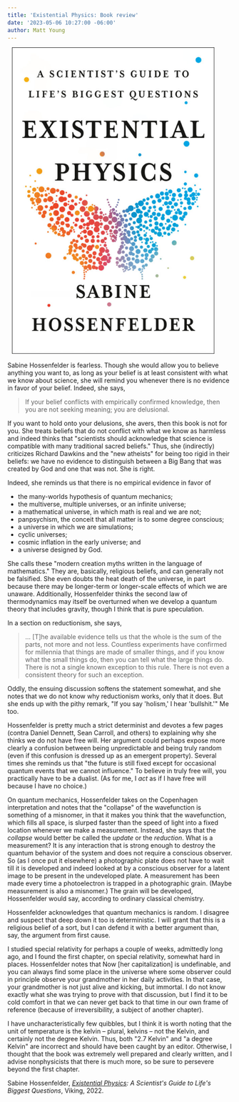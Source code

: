 ```yaml
---
title: 'Existential Physics: Book review'
date: '2023-05-06 10:27:00 -06:00'
author: Matt Young
---
```


<figure class="on-the-left-side" style="margin-top: 10px; margin-right: 40px; margin-bottom: 10px; margin-left: 10px;">
<img src="/uploads/2023/Hossenfelder_Cover_600.jpg" alt="Book cover"/>
</figure>

Sabine Hossenfelder is fearless. Though she would allow you to believe anything you want to, as long as your belief is at least consistent with what we know about science, she will remind you whenever there is no evidence in favor of your belief. Indeed, she says, 

<blockquote> If your belief conflicts with empirically confirmed knowledge, then you are not seeking meaning; you are delusional. </blockquote> 

If you want to hold onto your delusions, she avers, then this book is not for you. She treats beliefs that do not conflict with what we know as harmless and indeed thinks that "scientists should acknowledge that science is compatible with many traditional sacred beliefs." Thus, she (indirectly) criticizes Richard Dawkins and the "new atheists" for being too rigid in their beliefs: we have no evidence to distinguish between a Big Bang that was created by God and one that was not. She is right.

<!--more-->

Indeed, she reminds us that there is no empirical evidence in favor of 
<ul><li>the many-worlds hypothesis of quantum mechanics; </li>
<li>the multiverse, multiple universes, or an infinite universe; </li>
<li>a mathematical universe, in which math is real and we are not; </li>
<li>panpsychism, the conceit that all matter is to some degree conscious; </li>
<li>a universe in which we are simulations;</li>
<li>cyclic universes;</li>
<li>cosmic inflation in the early universe; and</li>
<li>a universe designed by God.</li></ul>
 
She calls these "modern creation myths written in the language of mathematics." They are, basically, religious beliefs, and can generally not be falsified. She even doubts the heat death of the universe, in part because there may be longer-term or longer-scale effects of which we are unaware. Additionally, Hossenfelder thinks the second law of thermodynamics may itself be overturned when we develop a quantum theory that includes gravity, though I think that is pure speculation.

In a section on reductionism, she says,

<blockquote>… [T]he available evidence tells us that the whole is the sum of the parts, not more and not less. Countless experiments have confirmed for millennia that things are made of smaller things, and if you know what the small things do, then you can tell what the large things do. There is not a single known exception to this rule. There is not even a consistent theory for such an exception. </blockquote>

Oddly, the ensuing discussion softens the statement somewhat, and she notes that we do not know why reductionism works, only that it does. But she ends up with the pithy remark, "If you say 'holism,' I hear 'bullshit.'" Me too.

Hossenfelder is pretty much a strict determinist and devotes a few pages (contra Daniel Dennett, Sean Carroll, and others) to explaining why she thinks we do not have free will. Her argument could perhaps expose more clearly a confusion between being unpredictable and being truly random (even if this confusion is dressed up as an emergent property). Several times she reminds us that "the future is still fixed except for occasional quantum events that we cannot influence." To believe in truly free will, you practically have to be a dualist. (As for me, I <i>act</i> as if I have free will because I have no choice.)

On quantum mechanics, Hossenfelder takes on the Copenhagen interpretation and notes that the "collapse" of the wavefunction is something of a misnomer, in that it makes you think that the wavefunction, which fills all space, is slurped faster than the speed of light into a fixed location whenever we make a measurement. Instead, she says that the <i>collapse</i> would better be called the <i>update</i> or the <i>reduction</i>. What is a measurement? It is any interaction that is strong enough to destroy the quantum behavior of the system and does not require a conscious observer. So (as I once put it elsewhere) a photographic plate does not have to wait till it is developed and indeed looked at by a conscious observer for a latent image to be present in the undeveloped plate. A measurement has been made every time a photoelectron is trapped in a photographic grain. (Maybe measurement is also a misnomer.) The grain will be developed, Hossenfelder would say, according to ordinary classical chemistry.

Hossenfelder acknowledges that quantum mechanics is random. I disagree and suspect that deep down it too is deterministic. I will grant that this is a religious belief of a sort, but I can defend it with a better argument than, say, the argument from first cause.

I studied special relativity for perhaps a couple of weeks, admittedly long ago, and I found the first chapter, on special relativity, somewhat hard in places. Hossenfelder notes that Now [her capitalization] is undefinable, and you can always find some place in the universe where some observer could in principle observe your grandmother in her daily activities. In that case, your grandmother is not just alive and kicking, but immortal. I do not know exactly what she was trying to prove with that discussion, but I find it to be cold comfort in that we can never get back to that time in our own frame of reference (because of irreversibility, a subject of another chapter).

I have uncharacteristically few quibbles, but I think it is worth noting that the unit of temperature is the kelvin – plural, kelvins – not the Kelvin, and certainly not the degree Kelvin. Thus, both "2.7 Kelvin" and "a degree Kelvin" are incorrect and should have been caught by an editor. Otherwise, I thought that the book was extremely well prepared and clearly written, and I advise nonphysicists that there is much more, so be sure to persevere beyond the first chapter.

Sabine Hossenfelder, <i><a href="https://www.penguinrandomhouse.com/books/616868/existential-physics-by-sabine-hossenfelder/">Existential Physics</a>: A Scientist's Guide to Life's Biggest Questions</i>, Viking, 2022.
